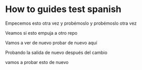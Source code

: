 # How to guides test spanish

Empecemos esto otra vez y probémoslo y probémoslo otra vez

Veamos si esto empuja a otro repo

Vamos a ver de nuevo probar de nuevo aquí

Probando la salida de nuevo después del cambio

vamos a probar esto de nuevo
